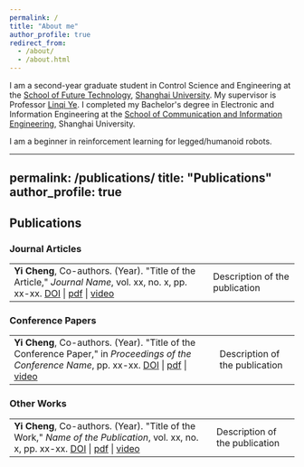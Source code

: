 ```yaml
---
permalink: /
title: "About me"
author_profile: true
redirect_from: 
  - /about/
  - /about.html
---
```

I am a second-year graduate student in Control Science and Engineering at the [School of Future Technology](https://ai.shu.edu.cn/), [Shanghai University](https://www.shu.edu.cn/). My supervisor is Professor [Linqi Ye](https://linqi-ye.github.io/). I completed my Bachelor's degree in Electronic and Information Engineering at the [School of Communication and Information Engineering](https://scie.shu.edu.cn/), Shanghai University. 

I am a beginner in reinforcement learning for legged/humanoid robots.

---
permalink: /publications/
title: "Publications"
author_profile: true
---

## Publications

### Journal Articles

| | |
|---|---|
| **Yi Cheng**, Co-authors. (Year). "Title of the Article," *Journal Name*, vol. xx, no. x, pp. xx-xx. [DOI](https://doi.org/doi_link) \| [pdf](#) \| [video](#) | Description of the publication |

### Conference Papers

| | |
|---|---|
| **Yi Cheng**, Co-authors. (Year). "Title of the Conference Paper," in *Proceedings of the Conference Name*, pp. xx-xx. [DOI](https://doi.org/doi_link) \| [pdf](#) \| [video](#) | Description of the publication |

### Other Works

| | |
|---|---|
| **Yi Cheng**, Co-authors. (Year). "Title of the Work," *Name of the Publication*, vol. xx, no. x, pp. xx-xx. [DOI](https://doi.org/doi_link) \| [pdf](#) \| [video](#) | Description of the publication |
